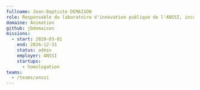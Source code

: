 ```yaml
---
fullname: Jean-Baptiste DEMAISON
role: Responsable du laboratoire d'innovation publique de l'ANSSI, incubateur de startups d'Etat
domaine: Animation
github: jbdemaison
missions:
  - start: 2020-03-01
    end: 2026-12-31
    status: admin
    employer: ANSSI
    startups:
      - homologation
teams:
  - /teams/anssi
---
```

